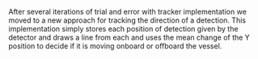 After several iterations of trial and error with tracker implementation we moved to a new approach for tracking the direction of a detection. This implementation simply stores each position of detection given by the detector and draws a line from each and uses the mean change of the Y position to decide if it is moving onboard or offboard the vessel.